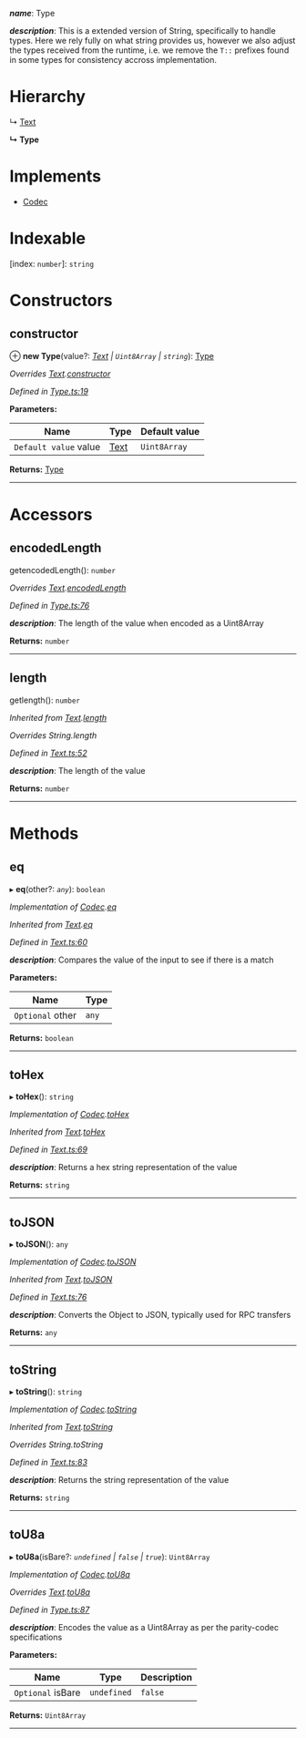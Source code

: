 

*__name__*: Type

*__description__*: This is a extended version of String, specifically to handle types. Here we rely fully on what string provides us, however we also adjust the types received from the runtime, i.e. we remove the `T::` prefixes found in some types for consistency accross implementation.

# Hierarchy

↳  [Text](_text_.text.md)

**↳ Type**

# Implements

* [Codec](../interfaces/_types_.codec.md)

# Indexable

\[index: `number`\]:&nbsp;`string`
# Constructors

<a id="constructor"></a>

##  constructor

⊕ **new Type**(value?: *[Text](_text_.text.md) | `Uint8Array` | `string`*): [Type](_type_.type.md)

*Overrides [Text](_text_.text.md).[constructor](_text_.text.md#constructor)*

*Defined in [Type.ts:19](https://github.com/polkadot-js/api/blob/3835736/packages/types/src/Type.ts#L19)*

**Parameters:**

| Name | Type | Default value |
| ------ | ------ | ------ |
| `Default value` value | [Text](_text_.text.md) | `Uint8Array` | `string` | &quot;&quot; |

**Returns:** [Type](_type_.type.md)

___

# Accessors

<a id="encodedlength"></a>

##  encodedLength

getencodedLength(): `number`

*Overrides [Text](_text_.text.md).[encodedLength](_text_.text.md#encodedlength)*

*Defined in [Type.ts:76](https://github.com/polkadot-js/api/blob/3835736/packages/types/src/Type.ts#L76)*

*__description__*: The length of the value when encoded as a Uint8Array

**Returns:** `number`

___
<a id="length"></a>

##  length

getlength(): `number`

*Inherited from [Text](_text_.text.md).[length](_text_.text.md#length)*

*Overrides String.length*

*Defined in [Text.ts:52](https://github.com/polkadot-js/api/blob/3835736/packages/types/src/Text.ts#L52)*

*__description__*: The length of the value

**Returns:** `number`

___

# Methods

<a id="eq"></a>

##  eq

▸ **eq**(other?: *`any`*): `boolean`

*Implementation of [Codec](../interfaces/_types_.codec.md).[eq](../interfaces/_types_.codec.md#eq)*

*Inherited from [Text](_text_.text.md).[eq](_text_.text.md#eq)*

*Defined in [Text.ts:60](https://github.com/polkadot-js/api/blob/3835736/packages/types/src/Text.ts#L60)*

*__description__*: Compares the value of the input to see if there is a match

**Parameters:**

| Name | Type |
| ------ | ------ |
| `Optional` other | `any` |

**Returns:** `boolean`

___
<a id="tohex"></a>

##  toHex

▸ **toHex**(): `string`

*Implementation of [Codec](../interfaces/_types_.codec.md).[toHex](../interfaces/_types_.codec.md#tohex)*

*Inherited from [Text](_text_.text.md).[toHex](_text_.text.md#tohex)*

*Defined in [Text.ts:69](https://github.com/polkadot-js/api/blob/3835736/packages/types/src/Text.ts#L69)*

*__description__*: Returns a hex string representation of the value

**Returns:** `string`

___
<a id="tojson"></a>

##  toJSON

▸ **toJSON**(): `any`

*Implementation of [Codec](../interfaces/_types_.codec.md).[toJSON](../interfaces/_types_.codec.md#tojson)*

*Inherited from [Text](_text_.text.md).[toJSON](_text_.text.md#tojson)*

*Defined in [Text.ts:76](https://github.com/polkadot-js/api/blob/3835736/packages/types/src/Text.ts#L76)*

*__description__*: Converts the Object to JSON, typically used for RPC transfers

**Returns:** `any`

___
<a id="tostring"></a>

##  toString

▸ **toString**(): `string`

*Implementation of [Codec](../interfaces/_types_.codec.md).[toString](../interfaces/_types_.codec.md#tostring)*

*Inherited from [Text](_text_.text.md).[toString](_text_.text.md#tostring)*

*Overrides String.toString*

*Defined in [Text.ts:83](https://github.com/polkadot-js/api/blob/3835736/packages/types/src/Text.ts#L83)*

*__description__*: Returns the string representation of the value

**Returns:** `string`

___
<a id="tou8a"></a>

##  toU8a

▸ **toU8a**(isBare?: *`undefined` | `false` | `true`*): `Uint8Array`

*Implementation of [Codec](../interfaces/_types_.codec.md).[toU8a](../interfaces/_types_.codec.md#tou8a)*

*Overrides [Text](_text_.text.md).[toU8a](_text_.text.md#tou8a)*

*Defined in [Type.ts:87](https://github.com/polkadot-js/api/blob/3835736/packages/types/src/Type.ts#L87)*

*__description__*: Encodes the value as a Uint8Array as per the parity-codec specifications

**Parameters:**

| Name | Type | Description |
| ------ | ------ | ------ |
| `Optional` isBare | `undefined` | `false` | `true` |  true when the value has none of the type-specific prefixes (internal) |

**Returns:** `Uint8Array`

___

